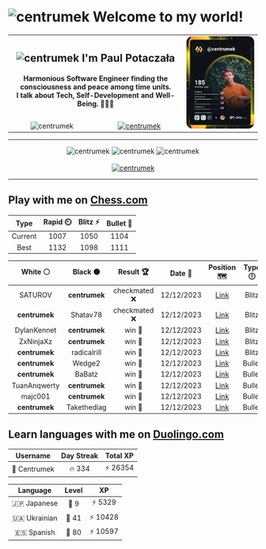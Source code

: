 <h1>
  <img
    src="https://emojis.slackmojis.com/emojis/images/1531849430/4246/blob-sunglasses.gif"
    width="30"
    alt="centrumek"
  />
  Welcome to my world!
</h1>

<table>
  <tbody>
    <tr>
      <td align="center" width="70%" colspan="2">
        <h2>
          <img
            src="https://raw.githubusercontent.com/MartinHeinz/MartinHeinz/master/wave.gif"
            width="30px"
            alt="centrumek"
          />
          I'm Paul Potaczała
        </h2>
        <h4>
          Harmonious Software Engineer finding the consciousness and peace among time units.
          <br/>
          I talk about Tech, Self-Development and Well-Being. 🌿🧘🚀
        </h4>
      </td>
      <td width="30%" rowspan="2">
        <a href="https://app.daily.dev/centrumek">
          <img
            src="./devcard.svg"
            alt="centrumek"
          />
        </a>
      </td>
    </tr>
    <tr align="center">
      <td>
        <img
          src="https://komarev.com/ghpvc/?username=centrumek&label=visitors&color=0e75b6&style=flat"
          alt="centrumek"
        >
      </td>
      <td>
        <a href="https://stackoverflow.com/users/14496012/centrumek">
          <img
            src="https://stackoverflow.com/users/flair/14496012.png?theme=dark"
            alt="centrumek"
          >
        </a>
      </td>
    </tr>
  </tbody>
</table>

---
<div align="center">
  <img 
    src="https://github-readme-stats.vercel.app/api?username=centrumek&show_icons=true&count_private=true&theme=dark&hide_border=true&hide=issues,contribs&bg_color=00000000"
    alt="centrumek"
  />
  <img
    src="https://github-readme-stats.vercel.app/api/top-langs/?username=centrumek&layout=compact&hide_border=true&theme=dark&bg_color=00000000&langs_count=6&exclude_repo=air-statistic-app"
    alt="centrumek"
  />
  <img 
    src="https://github-readme-streak-stats.herokuapp.com?user=centrumek&theme=dark&hide_border=true&background=FFFFFF00"
    alt="centrumek"
  />
  <br/>
  <br/>
  <a href="https://www.buymeacoffee.com/centrumek">
    <img
      src="https://cdn.buymeacoffee.com/buttons/v2/default-orange.png"
      height="50"
      width="210"
      alt="centrumek"
    />
  </a>
</div>

---

## Play with me on [Chess.com](https://www.chess.com/member/centrumek)

<div align="center">
<!--START_SECTION:chessStats-->
<!-- Automatically generated with https://github.com/Balastrong/chess-stats-action -->

| Type | Rapid ⏲️ | Blitz ⚡ | Bullet 🔫 |
|:---:|:---:|:---:|:---:|
| Current | 1007 | 1050 | 1104 |
| Best | 1132 | 1098 | 1111 |

| White ⚪ | Black ⚫ | Result 🏆 | Date 📅 | Position 🗺️ | Type 🕕 |
|:---:|:---:|:---:|:---:|:---:|:---:|
| SATUROV | **centrumek** | checkmated ❌ | 12/12/2023 | <a href="http://www.ee.unb.ca/cgi-bin/tervo/fen.pl?select=4Q3/8/8/8/5p2/7P/5kQK/8 b - -">Link</a> | Blitz |
| **centrumek** | Shatav78 | checkmated ❌ | 12/12/2023 | <a href="http://www.ee.unb.ca/cgi-bin/tervo/fen.pl?select=6k1/8/3p4/2pP1p1p/4pP1P/4P3/1r6/q4K2 w - -">Link</a> | Blitz |
| DylanKennet | **centrumek** | win 🥇 | 12/12/2023 | <a href="http://www.ee.unb.ca/cgi-bin/tervo/fen.pl?select=5n2/R7/3p2p1/2pNp1kp/2P1P3/8/1r4PP/6K1 w - -">Link</a> | Blitz |
| ZxNinjaXz | **centrumek** | win 🥇 | 12/12/2023 | <a href="http://www.ee.unb.ca/cgi-bin/tervo/fen.pl?select=5rk1/pp1r2p1/2n5/7p/6n1/2P2NB1/P1P1RPPP/R5K1 w - h6">Link</a> | Blitz |
| **centrumek** | radicalrill | win 🥇 | 12/12/2023 | <a href="http://www.ee.unb.ca/cgi-bin/tervo/fen.pl?select=8/8/8/7k/5K2/8/8/7R b - -">Link</a> | Blitz |
| **centrumek** | Wedge2 | win 🥇 | 12/12/2023 | <a href="http://www.ee.unb.ca/cgi-bin/tervo/fen.pl?select=8/1k6/b2p2pp/2pNp3/2PnP1P1/3PKB1P/8/q7 b - -">Link</a> | Bullet |
| **centrumek** | BaBatz | win 🥇 | 12/12/2023 | <a href="http://www.ee.unb.ca/cgi-bin/tervo/fen.pl?select=r5k1/5p2/6pp/1p1N1n2/6KP/2r5/P7/R7 b - -">Link</a> | Bullet |
| TuanAnqwerty | **centrumek** | win 🥇 | 12/12/2023 | <a href="http://www.ee.unb.ca/cgi-bin/tervo/fen.pl?select=8/1k4q1/1p1p2r1/p1pPp1rp/P1P5/1P3P2/3RR1PP/4Q1K1 w - -">Link</a> | Bullet |
| majc001 | **centrumek** | win 🥇 | 12/12/2023 | <a href="http://www.ee.unb.ca/cgi-bin/tervo/fen.pl?select=5rk1/p4pp1/n3p2p/1pb5/5P1P/1PP2P1B/P4qK1/7R w - -">Link</a> | Bullet |
| **centrumek** | Takethediag | win 🥇 | 12/12/2023 | <a href="http://www.ee.unb.ca/cgi-bin/tervo/fen.pl?select=8/pkp5/1p6/1Pb5/8/4p3/PKP1Pn1B/4R3 b - -">Link</a> | Bullet |

<!--END_SECTION:chessStats-->
</div>

## Learn languages with me on [Duolingo.com](https://www.duolingo.com/profile/Centrumek)

<div align="center">
<!--START_SECTION:duolingoStats-->
<!-- Automatically generated with https://github.com/centrumek/duolingo-readme-stats-->

| Username | Day Streak | Total XP |
|:---:|:---:|:---:|
| 👤 Centrumek | 🔥 334 | ⚡ 26354 |

| Language | Level | XP |
|:---:|:---:|:---:|
| 🇯🇵 Japanese | 👑 9 | ⚡ 5329 |
| 🇺🇦 Ukrainian | 👑 41 | ⚡ 10428 |
| 🇪🇸 Spanish | 👑 80 | ⚡ 10597 |

<!--END_SECTION:duolingoStats-->
</div>
<!--
**centrumek/centrumek** is a ✨ _special_ ✨ repository because its `README.md` (this file) appears on your GitHub profile.

Here are some ideas to get you started:

- 🔭 I’m currently working on ...
- 🌱 I’m currently learning ...
- 👯 I’m looking to collaborate on ...
- 🤔 I’m looking for help with ...
- 💬 Ask me about ...
- 📫 How to reach me: ...
- 😄 Pronouns: ...
- ⚡ Fun fact: ...
-->
